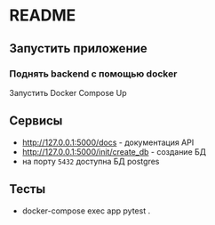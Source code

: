 # README

## Запустить приложение


### Поднять backend с помощью docker

Запустить Docker Compose Up

## Сервисы

- http://127.0.0.1:5000/docs - документация API
- http://127.0.0.1:5000/init/create_db  - создание БД
- на порту `5432` доступна БД postgres

## Тесты
- docker-compose exec app pytest .
